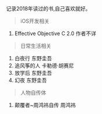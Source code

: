  记录2018年读过的书,自己喜欢就好。
 > iOS开发相关
 1. Effective Objective C 2.0    作者不详
 > 日常生活相关
 1. 白夜行                    东野圭吾
 2. 追风筝的人            卡勒德·胡赛尼
 3. 放学后                   东野圭吾
 4. 幻夜                    东野圭吾
 > 人物自传体
  1. 颠覆者~周鸿祎自传               周鸿祎
 



